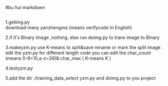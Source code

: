 #bu hui markdown
##
###
1.getimg.py  
    download many yanzhengma (means verifycode in English)

2.if it's Binary Image ,nothing,
    else run doimg.py to trans image to Binary

3.makeyzm.py
    use K-means to split&save
    rename or mark the split image . edit the yzm.py for different length code
    you can edit the char_count (means 0-9=10,a-z=26)& char_max ( K-means K )

4.testyzm.py
  

5.add the dir ./training_data_select yzm.py and doimg.py to you project
